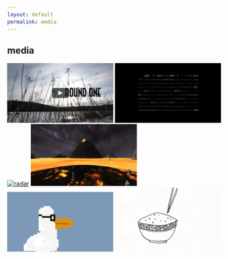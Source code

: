 ```yaml
---
layout: default
permalink: media
---
```


## media

<a href="https://vimeo.com/298883743" title="round one" style="border-bottom: 1px gray;"><img src="/images/round1.jpg" alt="round one" style="width:49%" /></a>
<a href="https://www.media.mit.edu/groups/poetic-justice/overview/" title="poetic justice"><img src="/images/acounting.png" alt="poetic justice" style="width:49%" /></a>
<a href="https://www.youtube.com/watch?v=TtZ6iDPWLZs&t=5s" title="mit radar restoration project"><img src="/images/radar.png" alt="radar" style="width:49%" /></a>
<a href="https://www.youtube.com/watch?v=rhckEH1WEh8" title="avatar vr"><img src="/images/avatar.png" alt="avatar vr" style="width:49%" /></a>
<a href="https://scallionpancaked.tumblr.com/image/189950385944" title="duck"><img src="/images/duck.gif" alt="duck" style="width:49%; object-fit: contain;" /></a>
<a href="https://ve.media.tumblr.com/tumblr_q7itvk7rJs1yz82yn.mp43" title="rice"><img src="/images/rice.png" alt="rice" style="width:49%" /></a>


